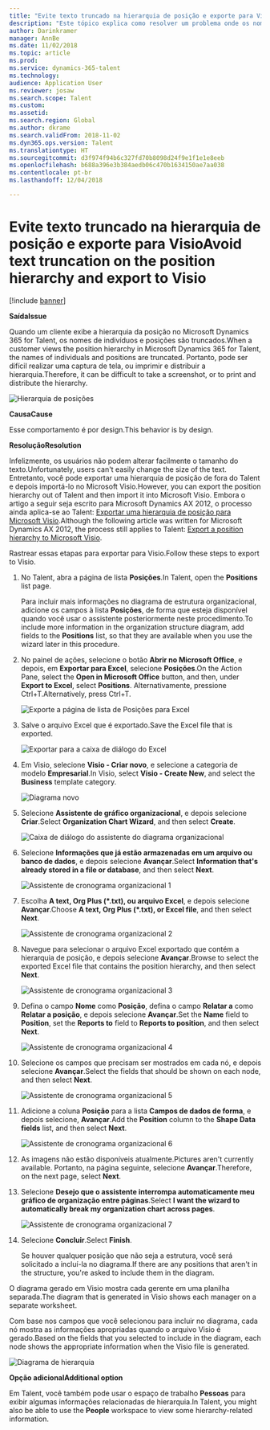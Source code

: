 ```yaml
---
title: "Evite texto truncado na hierarquia de posição e exporte para Visio"
description: "Este tópico explica como resolver um problema onde os nomes de indivíduos e posições estejam truncados quando clientes exibem a hierarquia da posição no Microsoft Dynamics 365 for Talent. Texto truncado pode tornar difícil realizar um screenshot ou imprimir a hierarquia."
author: Darinkramer
manager: AnnBe
ms.date: 11/02/2018
ms.topic: article
ms.prod: 
ms.service: dynamics-365-talent
ms.technology: 
audience: Application User
ms.reviewer: josaw
ms.search.scope: Talent
ms.custom: 
ms.assetid: 
ms.search.region: Global
ms.author: dkrame
ms.search.validFrom: 2018-11-02
ms.dyn365.ops.version: Talent
ms.translationtype: HT
ms.sourcegitcommit: d3f974f94b6c327fd70b8098d24f9e1f1e1e8eeb
ms.openlocfilehash: b688a396e3b384aedb06c470b1634150ae7aa038
ms.contentlocale: pt-br
ms.lasthandoff: 12/04/2018

---
```


# <a name="avoid-text-truncation-on-the-position-hierarchy-and-export-to-visio"></a><span data-ttu-id="ac357-104">Evite texto truncado na hierarquia de posição e exporte para Visio</span><span class="sxs-lookup"><span data-stu-id="ac357-104">Avoid text truncation on the position hierarchy and export to Visio</span></span>

[!include [banner](includes/banner.md)]

<span data-ttu-id="ac357-105">**Saída**</span><span class="sxs-lookup"><span data-stu-id="ac357-105">**Issue**</span></span>

<span data-ttu-id="ac357-106">Quando um cliente exibe a hierarquia da posição no Microsoft Dynamics 365 for Talent, os nomes de indivíduos e posições são truncados.</span><span class="sxs-lookup"><span data-stu-id="ac357-106">When a customer views the position hierarchy in Microsoft Dynamics 365 for Talent, the names of individuals and positions are truncated.</span></span> <span data-ttu-id="ac357-107">Portanto, pode ser difícil realizar uma captura de tela, ou imprimir e distribuir a hierarquia.</span><span class="sxs-lookup"><span data-stu-id="ac357-107">Therefore, it can be difficult to take a screenshot, or to print and distribute the hierarchy.</span></span>

![Hierarquia de posições](media/position-h.png)

<span data-ttu-id="ac357-109">**Causa**</span><span class="sxs-lookup"><span data-stu-id="ac357-109">**Cause**</span></span>

<span data-ttu-id="ac357-110">Esse comportamento é por design.</span><span class="sxs-lookup"><span data-stu-id="ac357-110">This behavior is by design.</span></span>

<span data-ttu-id="ac357-111">**Resolução**</span><span class="sxs-lookup"><span data-stu-id="ac357-111">**Resolution**</span></span>

<span data-ttu-id="ac357-112">Infelizmente, os usuários não podem alterar facilmente o tamanho do texto.</span><span class="sxs-lookup"><span data-stu-id="ac357-112">Unfortunately, users can't easily change the size of the text.</span></span> <span data-ttu-id="ac357-113">Entretanto, você pode exportar uma hierarquia de posição de fora do Talent e depois importá-lo no Microsoft Visio.</span><span class="sxs-lookup"><span data-stu-id="ac357-113">However, you can export the position hierarchy out of Talent and then import it into Microsoft Visio.</span></span> <span data-ttu-id="ac357-114">Embora o artigo a seguir seja escrito para Microsoft Dynamics AX 2012, o processo ainda aplica-se ao Talent: [Exportar uma hierarquia de posição para Microsoft Visio](https://docs.microsoft.com/en-us/dynamicsax-2012/appuser-itpro/export-a-position-hierarchy-to-microsoft-visio).</span><span class="sxs-lookup"><span data-stu-id="ac357-114">Although the following article was written for Microsoft Dynamics AX 2012, the process still applies to Talent: [Export a position hierarchy to Microsoft Visio](https://docs.microsoft.com/en-us/dynamicsax-2012/appuser-itpro/export-a-position-hierarchy-to-microsoft-visio).</span></span>

<span data-ttu-id="ac357-115">Rastrear essas etapas para exportar para Visio.</span><span class="sxs-lookup"><span data-stu-id="ac357-115">Follow these steps to export to Visio.</span></span>

1. <span data-ttu-id="ac357-116">No Talent, abra a página de lista **Posições**.</span><span class="sxs-lookup"><span data-stu-id="ac357-116">In Talent, open the **Positions** list page.</span></span>

    <span data-ttu-id="ac357-117">Para incluir mais informações no diagrama de estrutura organizacional, adicione os campos à lista **Posições**, de forma que esteja disponível quando você usar o assistente posteriormente neste procedimento.</span><span class="sxs-lookup"><span data-stu-id="ac357-117">To include more information in the organization structure diagram, add fields to the **Positions** list, so that they are available when you use the wizard later in this procedure.</span></span>

2. <span data-ttu-id="ac357-118">No painel de ações, selecione o botão **Abrir no Microsoft Office**, e depois, em **Exportar para Excel**, selecione **Posições**.</span><span class="sxs-lookup"><span data-stu-id="ac357-118">On the Action Pane, select the **Open in Microsoft Office** button, and then, under **Export to Excel**, select **Positions**.</span></span> <span data-ttu-id="ac357-119">Alternativamente, pressione Ctrl+T.</span><span class="sxs-lookup"><span data-stu-id="ac357-119">Alternatively, press Ctrl+T.</span></span>

    ![Exporte a página de lista de Posições para Excel](media/org-admin.png)

3. <span data-ttu-id="ac357-121">Salve o arquivo Excel que é exportado.</span><span class="sxs-lookup"><span data-stu-id="ac357-121">Save the Excel file that is exported.</span></span>

    ![Exportar para a caixa de diálogo do Excel](media/export-excel.png)

4. <span data-ttu-id="ac357-123">Em Visio, selecione **Visio - Criar novo**, e selecione a categoria de modelo **Empresarial**.</span><span class="sxs-lookup"><span data-stu-id="ac357-123">In Visio, select **Visio - Create New**, and select the **Business** template category.</span></span>

    ![Diagrama novo](media/new.png)

5. <span data-ttu-id="ac357-125">Selecione **Assistente de gráfico organizacional**, e depois selecione **Criar**.</span><span class="sxs-lookup"><span data-stu-id="ac357-125">Select **Organization Chart Wizard**, and then select **Create**.</span></span>

    ![Caixa de diálogo do assistente do diagrama organizacional](media/orgchart-wizard.png)

6. <span data-ttu-id="ac357-127">Selecione **Informações que já estão armazenadas em um arquivo ou banco de dados**, e depois selecione **Avançar**.</span><span class="sxs-lookup"><span data-stu-id="ac357-127">Select **Information that's already stored in a file or database**, and then select **Next**.</span></span>

    ![Assistente de cronograma organizacional 1](media/orgchart-wizard7.png)

7. <span data-ttu-id="ac357-129">Escolha **A text, Org Plus (\*.txt), ou arquivo Excel**, e depois selecione **Avançar**.</span><span class="sxs-lookup"><span data-stu-id="ac357-129">Choose **A text, Org Plus (\*.txt), or Excel file**, and then select **Next**.</span></span>

    ![Assistente de cronograma organizacional 2](media/orgchart-wizard3.png)

8. <span data-ttu-id="ac357-131">Navegue para selecionar o arquivo Excel exportado que contém a hierarquia de posição, e depois selecione **Avançar**.</span><span class="sxs-lookup"><span data-stu-id="ac357-131">Browse to select the exported Excel file that contains the position hierarchy, and then select **Next**.</span></span>

    ![Assistente de cronograma organizacional 3](media/orgchart-wizard2.png)

9. <span data-ttu-id="ac357-133">Defina o campo **Nome** como **Posição**, defina o campo **Relatar a** como **Relatar a posição**, e depois selecione **Avançar**.</span><span class="sxs-lookup"><span data-stu-id="ac357-133">Set the **Name** field to **Position**, set the **Reports to** field to **Reports to position**, and then select **Next**.</span></span>

    ![Assistente de cronograma organizacional 4](media/orgchart-wizard1.png)

10. <span data-ttu-id="ac357-135">Selecione os campos que precisam ser mostrados em cada nó, e depois selecione **Avançar**.</span><span class="sxs-lookup"><span data-stu-id="ac357-135">Select the fields that should be shown on each node, and then select **Next**.</span></span>

    ![Assistente de cronograma organizacional 5](media/orgchart-wizard5.png)

11. <span data-ttu-id="ac357-137">Adicione a coluna **Posição** para a lista **Campos de dados de forma**, e depois selecione, **Avançar**.</span><span class="sxs-lookup"><span data-stu-id="ac357-137">Add the **Position** column to the **Shape Data fields** list, and then select **Next**.</span></span>

    ![Assistente de cronograma organizacional 6](media/orgchart-wizard6.png)

12. <span data-ttu-id="ac357-139">As imagens não estão disponíveis atualmente.</span><span class="sxs-lookup"><span data-stu-id="ac357-139">Pictures aren't currently available.</span></span> <span data-ttu-id="ac357-140">Portanto, na página seguinte, selecione **Avançar**.</span><span class="sxs-lookup"><span data-stu-id="ac357-140">Therefore, on the next page, select **Next**.</span></span>
13. <span data-ttu-id="ac357-141">Selecione **Desejo que o assistente interrompa automaticamente meu gráfico de organização entre páginas**.</span><span class="sxs-lookup"><span data-stu-id="ac357-141">Select **I want the wizard to automatically break my organization chart across pages**.</span></span>

    ![Assistente de cronograma organizacional 7](media/orgchart-wizard4.png)

14. <span data-ttu-id="ac357-143">Selecione **Concluir**.</span><span class="sxs-lookup"><span data-stu-id="ac357-143">Select **Finish**.</span></span>

    <span data-ttu-id="ac357-144">Se houver qualquer posição que não seja a estrutura, você será solicitado a incluí-la no diagrama.</span><span class="sxs-lookup"><span data-stu-id="ac357-144">If there are any positions that aren't in the structure, you're asked to include them in the diagram.</span></span>

<span data-ttu-id="ac357-145">O diagrama gerado em Visio mostra cada gerente em uma planilha separada.</span><span class="sxs-lookup"><span data-stu-id="ac357-145">The diagram that is generated in Visio shows each manager on a separate worksheet.</span></span>

<span data-ttu-id="ac357-146">Com base nos campos que você selecionou para incluir no diagrama, cada nó mostra as informações apropriadas quando o arquivo Visio é gerado.</span><span class="sxs-lookup"><span data-stu-id="ac357-146">Based on the fields that you selected to include in the diagram, each node shows the appropriate information when the Visio file is generated.</span></span>

![Diagrama de hierarquia](media/hierarchy.png)

<span data-ttu-id="ac357-148">**Opção adicional**</span><span class="sxs-lookup"><span data-stu-id="ac357-148">**Additional option**</span></span>

<span data-ttu-id="ac357-149">Em Talent, você também pode usar o espaço de trabalho **Pessoas** para exibir algumas informações relacionadas de hierarquia.</span><span class="sxs-lookup"><span data-stu-id="ac357-149">In Talent, you might also be able to use the **People** workspace to view some hierarchy-related information.</span></span>

